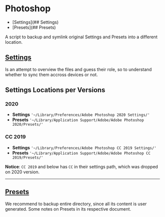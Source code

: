# Photoshop

- [Settings](## Settings)
- [Presets](## Presets)

A script to backup and symlink original Settings and Presets into a different location.


## [Settings](Settings.md)

Is an attempt to overview the files and guess their role, so to understand whether to sync them accross devices or not.

## Settings Locations per Versions

### 2020


- **Settings** `'~/Library/Preferences/Adobe Photoshop 2020 Settings/'`
- **Presets** `'~/Library/Application Support/Adobe/Adobe Photoshop 2020/Presets/'`


### CC 2019

- **Settings** `'~/Library/Preferences/Adobe Photoshop CC 2019 Settings/'`
- **Presets** `'~/Library/Application Support/Adobe/Adobe Photoshop CC 2019/Presets/'`

**Notice**: `CC 2019` and below has `CC` in their settings path, which was dropped on 2020 version.


---

## [Presets](Presets.md)

We recommend to backup entire directory, since all its content is user generated. Some notes on Presets in its respective document.

